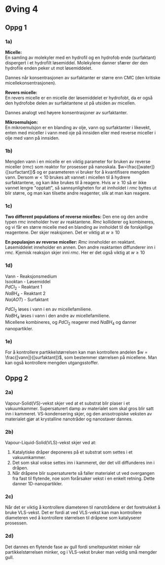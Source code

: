 # Øving 4

## Oppg 1

### 1a)

**Micelle:**  
En samling av molekyler med en hydrofil og en hydrofob ende (surfaktant) dispergert i et hydrofilt løsemiddel. Molekylene danner sfærer der den hydrofile enden peker ut mot løsemiddelet. 

Dannes når konsentrasjonen av surfaktanter er større enn CMC (den kritiske micellekonsentrasjonen).

**Revers micelle:**  
En revers micelle er en micelle der løsemiddelet er hydrofobt, da er også den hydrofobe delen av surfaktantene ut på utsiden av micellen.

Dannes analogt ved høyere konsentrasjoner av surfaktanter.

**Mikroemulsjon:**  
En mikroemulsjon er en blanding av olje, vann og surfaktanter i likevekt, enten med miceller i vann med oje på innsiden eller med reverse miceller i olje med vann på innsiden.

### 1b)

Mengden vann i en micelle er en viktig parameter for bruken av reverse miceller (_rmc_) som reaktor for prosesser på nanoskala. $w=\frac{[water]}{[surfactant]}$ og er parameteren vi bruker for å kvantifisere mengden vann. Dersom $w \lt 10$ brukes alt vannet i micellen til å hydrere surfaktantene, og kan ikke brukes til å reagere. Hvis $w \geq 10$ så er ikke vannet lengre "opptatt", så sannsynligheten for at innholdet i _rmc_ byttes ut blir større, og man kan tilsette andre reagenter, slik at man kan reagere.

### 1c)

**Two different populations of reverse micelles:** Den ene og den andre typen _rmc_ inneholder hver av reaktantene. _Rmc_ kolliderer og kombineres, og vi får en større micelle med en blanding av innholdet til de forskjellige reagentene. Der skjer reaksjonen. Det er viktig at $w \geq 10$

**En populasjon av reverse miceller:** _Rmc_ inneholder en reaktant. Løsemiddelet inneholder en annen. Den andre reaktanten diffunderer inn i _rmc_. Kjemisk reaksjon skjer inni _rmc_. Her er det også viktig at $w \geq 10$

### 1d)

Vann - Reaksjonsmedium  
Isooktan - Løsemiddel  
$PdCl_2$ - Reaktant 1   
$NaBH_4$ -  Reaktant 2  
$Na(AOT)$ - Surfaktant  

$PdCl_2$ løses i vann i en av micellefamiliene.  
$NaBH_4$ løses i vann i den andre av micellefamiliene.  
Micellene kombineres, og $PdCl_2$ reagerer med $NaBH_4$ og danner nanopartikler.

### 1e)

For å kontrollere partikkelstørrelsen kan man kontrollere andelen $w = \frac{[vann]}{[surfaktant]}$, som bestemmer størrelsen på micellene. Man kan også kontrollere mengden utgangsstoffer.

## Oppg 2

### 2a)

Vapour-Solid(VS)-vekst skjer ved at et substrat blir plaser i et vakuumkammer. Supersaturert damp av materialet som skal gros blir satt inn i kammeret. VS-kondensering skjer, og den anisotropiske veksten av materialet gjør at krystalline nanotråder og nanostaver dannes. 


### 2b)

Vapour-Liquid-Solid(VLS)-vekst skjer ved at:

1. Katalytiske dråper deponeres på et substrat som settes i et vakuumkammer.
2. Det som skal vokse settes inn i kammeret, der det vill diffunderes inn i dråpen.
3. Når dråpene blir supersaturerte så faller materialet ut ved overgangen fra fast til flytende, noe som forårsaker vekst i en enkelt retning. Dette danner 1D-nanopartikler.

### 2c)

Når det er viktig å kontrollere diameteren til nanotrådene er det foretrukket å bruke VLS-vekst. Det er fordi at ved VLS-vekst kan man kontrollere diameteren ved å kontrollere størrelsen til dråpene som katalyserer prosessen.

### 2d)

Det dannes en flytende fase av gull fordi smeltepunktet minker når partikkelstørrelsen minker, og i VLS-vekst bruker man veldig små mengder gull.
